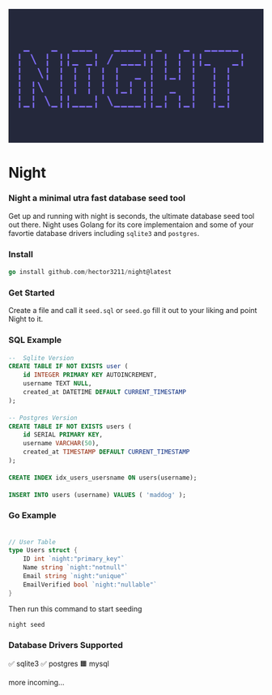 ![Night image](./public/night.png)

# Night

### Night a minimal utra fast database seed tool

Get up and running with night is seconds, the ultimate database seed tool out there. Night uses Golang for its core implementaion and some of your favortie database drivers including `sqlite3` and `postgres`.

### Install

```go
go install github.com/hector3211/night@latest
```

### Get Started

Create a file and call it `seed.sql` or `seed.go` fill it out to your liking and point Night to it.

### SQL Example

```sql
--  Sqlite Version
CREATE TABLE IF NOT EXISTS user (
    id INTEGER PRIMARY KEY AUTOINCREMENT,
    username TEXT NULL,
    created_at DATETIME DEFAULT CURRENT_TIMESTAMP
);

-- Postgres Version
CREATE TABLE IF NOT EXISTS users (
    id SERIAL PRIMARY KEY,
    username VARCHAR(50),
    created_at TIMESTAMP DEFAULT CURRENT_TIMESTAMP
);

CREATE INDEX idx_users_usersname ON users(username);

INSERT INTO users (username) VALUES ( 'maddog' );
```

### Go Example

```go

// User Table
type Users struct {
    ID int `night:"primary_key"`
    Name string `night:"notnull"`
    Email string `night:"unique"`
    EmailVerified bool `night:"nullable"`
}

```

Then run this command to start seeding

```bash
night seed
```

### Database Drivers Supported

✅ sqlite3
✅ postgres
🟧 mysql

more incoming...
